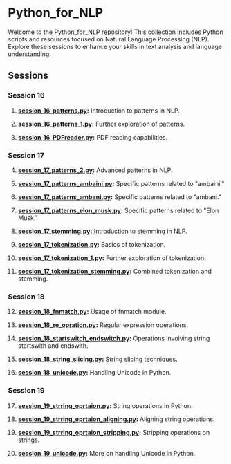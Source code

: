 # Python_for_NLP

Welcome to the Python_for_NLP repository! This collection includes Python scripts and resources focused on Natural Language Processing (NLP). Explore these sessions to enhance your skills in text analysis and language understanding.

## Sessions

### Session 16
1. **[session_16_patterns.py](./session_16_patterns.py):**
   Introduction to patterns in NLP.

2. **[session_16_patterns_1.py](./session_16_patterns_1.py):**
   Further exploration of patterns.

3. **[session_16_PDFreader.py](./session_16_PDFreader.py):**
   PDF reading capabilities.

### Session 17
4. **[session_17_patterns_2.py](./session_17_patterns_2.py):**
   Advanced patterns in NLP.

5. **[session_17_patterns_ambaini.py](./session_17_patterns_ambaini.py):**
   Specific patterns related to "ambaini."

6. **[session_17_patterns_ambani.py](./session_17_patterns_ambani.py):**
   Specific patterns related to "ambani."

7. **[session_17_patterns_elon_musk.py](./session_17_patterns_elon_musk.py):**
   Specific patterns related to "Elon Musk."

8. **[session_17_stemming.py](./session_17_stemming.py):**
   Introduction to stemming in NLP.

9. **[session_17_tokenization.py](./session_17_tokenization.py):**
   Basics of tokenization.

10. **[session_17_tokenization_1.py](./session_17_tokenization_1.py):**
    Further exploration of tokenization.

11. **[session_17_tokenization_stemming.py](./session_17_tokenization_stemming.py):**
    Combined tokenization and stemming.

### Session 18
12. **[session_18_fnmatch.py](./session_18_fnmatch.py):**
    Usage of fnmatch module.

13. **[session_18_re_opration.py](./session_18_re_opration.py):**
    Regular expression operations.

14. **[session_18_startswitch_endswitch.py](./session_18_startswitch_endswitch.py):**
    Operations involving string startswith and endswith.

15. **[session_18_string_slicing.py](./session_18_string_slicing.py):**
    String slicing techniques.

16. **[session_18_unicode.py](./session_18_unicode.py):**
    Handling Unicode in Python.

### Session 19
17. **[session_19_strring_oprtaion.py](./session_19_strring_oprtaion.py):**
    String operations in Python.

18. **[session_19_strring_oprtaion_aligning.py](./session_19_strring_oprtaion_aligning.py):**
    Aligning string operations.

19. **[session_19_strring_oprtaion_stripping.py](./session_19_strring_oprtaion_stripping.py):**
    Stripping operations on strings.

20. **[session_19_unicode.py](./session_19_unicode.py):**
    More on handling Unicode in Python.

